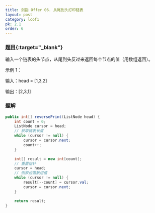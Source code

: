 ```yaml
---
title: 剑指 Offer 06. 从尾到头打印链表
layout: post
category: lcof1
pk: 2.1
order: 6
---
```


### [题目](https://leetcode-cn.com/problems/cong-wei-dao-tou-da-yin-lian-biao-lcof/){:target="_blank"}

输入一个链表的头节点，从尾到头反过来返回每个节点的值（用数组返回）。

示例 1：

输入：head = [1,3,2]

输出：[2,3,1]

### 题解

```java
public int[] reversePrint(ListNode head) {
    int count = 0;
    ListNode cursor = head;
    // 获取链表长度
    while (cursor != null) {
        cursor = cursor.next;
        count++;
    }

    int[] result = new int[count];
    // 重置指针
    cursor = head;
    // 倒叙设置数组值
    while (cursor != null) {
        result[--count] = cursor.val;
        cursor = cursor.next;
    }

    return result;
}
```